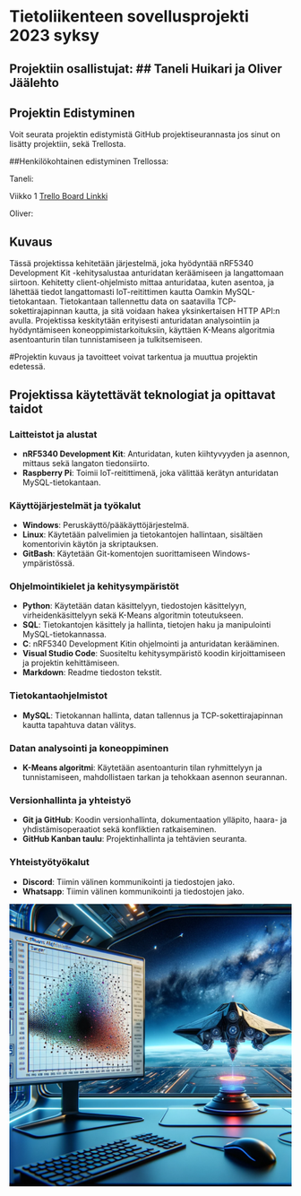 # Tietoliikenteen sovellusprojekti 2023 syksy

## Projektiin osallistujat: ## Taneli Huikari ja Oliver Jäälehto

## Projektin Edistyminen

Voit seurata projektin edistymistä GitHub projektiseurannasta jos sinut on lisätty projektiin, sekä Trellosta.

##Henkilökohtainen edistyminen Trellossa:

Taneli: 

Viikko 1 [Trello Board Linkki](https://trello.com/b/FY8QJFOQ)

Oliver:

## Kuvaus
Tässä projektissa kehitetään järjestelmä, joka hyödyntää nRF5340 Development Kit -kehitysalustaa anturidatan keräämiseen ja langattomaan siirtoon. Kehitetty client-ohjelmisto mittaa anturidataa, kuten asentoa, ja lähettää tiedot langattomasti IoT-reitittimen kautta Oamkin MySQL-tietokantaan. Tietokantaan tallennettu data on saatavilla TCP-sokettirajapinnan kautta, ja sitä voidaan hakea yksinkertaisen HTTP API:n avulla. Projektissa keskitytään erityisesti anturidatan analysointiin ja hyödyntämiseen koneoppimistarkoituksiin, käyttäen K-Means algoritmia asentoanturin tilan tunnistamiseen ja tulkitsemiseen.

#Projektin kuvaus ja tavoitteet voivat tarkentua ja muuttua projektin edetessä.

## Projektissa käytettävät teknologiat ja opittavat taidot

### Laitteistot ja alustat
- **nRF5340 Development Kit**: Anturidatan, kuten kiihtyvyyden ja asennon, mittaus sekä langaton tiedonsiirto.
- **Raspberry Pi**: Toimii IoT-reitittimenä, joka välittää kerätyn anturidatan MySQL-tietokantaan.

### Käyttöjärjestelmät ja työkalut
- **Windows**: Peruskäyttö/pääkäyttöjärjestelmä.
- **Linux**: Käytetään palvelimien ja tietokantojen hallintaan, sisältäen komentorivin käytön ja skriptauksen.
- **GitBash**: Käytetään Git-komentojen suorittamiseen Windows-ympäristössä.

### Ohjelmointikielet ja kehitysympäristöt
- **Python**: Käytetään datan käsittelyyn, tiedostojen käsittelyyn, virheidenkäsittelyyn sekä K-Means algoritmin toteutukseen.
- **SQL**: Tietokantojen käsittely ja hallinta, tietojen haku ja manipulointi MySQL-tietokannassa.
- **C**: nRF5340 Development Kitin ohjelmointi ja anturidatan kerääminen.
- **Visual Studio Code**: Suositeltu kehitysympäristö koodin kirjoittamiseen ja projektin kehittämiseen.
- **Markdown**: Readme tiedoston tekstit.

### Tietokantaohjelmistot
- **MySQL**: Tietokannan hallinta, datan tallennus ja TCP-sokettirajapinnan kautta tapahtuva datan välitys.

### Datan analysointi ja koneoppiminen
- **K-Means algoritmi**: Käytetään asentoanturin tilan ryhmittelyyn ja tunnistamiseen, mahdollistaen tarkan ja tehokkaan asennon seurannan.

### Versionhallinta ja yhteistyö
- **Git ja GitHub**: Koodin versionhallinta, dokumentaation ylläpito, haara- ja yhdistämisoperaatiot sekä konfliktien ratkaiseminen.
- **GitHub Kanban taulu**: Projektinhallinta ja tehtävien seuranta.

### Yhteistyötyökalut
- **Discord**: Tiimin välinen kommunikointi ja tiedostojen jako.
- **Whatsapp**: Tiimin välinen kommunikointi  ja tiedostojen jako.

![Projektikuva](Projektikuva.png)
